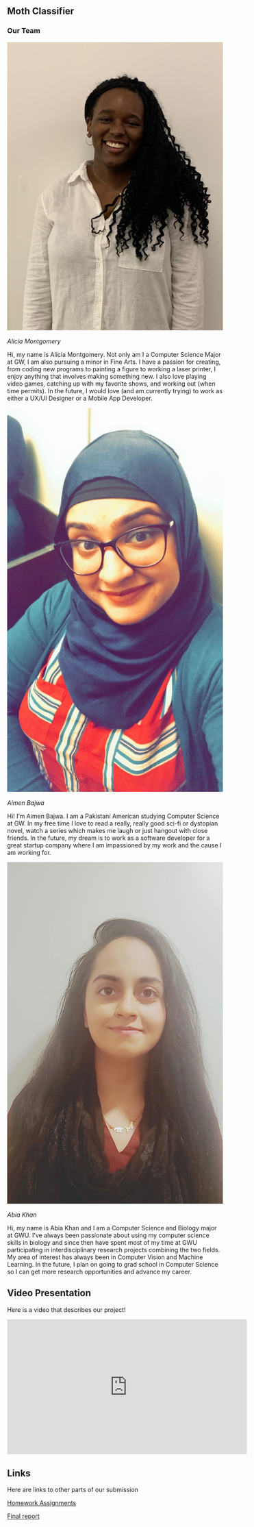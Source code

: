 ## Moth Classifier

### Our Team

![](/Alicia.jpeg)  

*Alicia Montgomery*  

Hi, my name is Alicia Montgomery. Not only am I a Computer Science Major at GW, I am also pursuing a minor in Fine Arts. I have a passion for creating, from coding new programs to painting a figure to working a laser printer, I enjoy anything that involves making something new. I also love playing video games, catching up with my favorite shows, and working out (when time permits). In the future, I would love (and am currently trying) to work as either a UX/UI Designer or a Mobile App Developer.   

![](/Aimen.jpg) 

*Aimen Bajwa* 

Hi! I’m Aimen Bajwa. I am a Pakistani American studying Computer Science at GW. In my free time I love to read a really, really good sci-fi or dystopian novel, watch a series which makes me laugh or just hangout with close friends. In the future, my dream is to work as a software developer for a great startup company where I am impassioned by my work and the cause I am working for.  

![](/Abia.jpg)  

*Abia Khan*  

Hi, my name is Abia Khan and I am a Computer Science and Biology major at GWU. I’ve always been passionate about using my computer science skills in biology and since then have spent most of my time at GWU participating in interdisciplinary research projects combining the two fields. My area of interest has always been in Computer Vision and Machine Learning. In the future, I plan on going to grad school in Computer Science so I can get more research opportunities and advance my career.

## Video Presentation  
Here is a video that describes our project!  

<iframe width="560" height="315" src="https://www.youtube.com/embed/ZHwfJL2Lank" frameborder="0" allow="accelerometer; autoplay; encrypted-media; gyroscope; picture-in-picture" allowfullscreen></iframe>

## Links  
Here are links to other parts of our submission  

[Homework Assignments](https://drive.google.com/drive/folders/1bS1sTLoHldVg0ZDeg_rIeP9Nu7pAmz1l?usp=sharing)

[Final report](https://docs.google.com/document/d/1QgC9O-KaOpGOiQda_yB9nuu0eCot8VzggyFn-r9iwNA/edit?usp=sharing)



